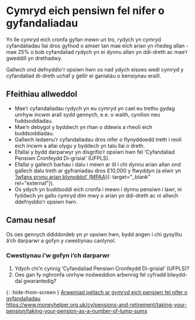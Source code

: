 # Cymryd eich pensiwn fel nifer o gyfandaliadau

Yn lle cymryd eich cronfa gyfan mewn un tro, rydych yn cymryd cyfandaliadau llai dros gyfnod o amser tan mae eich arian yn rhedeg allan - mae 25% o bob cyfandaliad rydych yn ei dynnu allan yn ddi-dreth ac mae’r gweddill yn drethadwy.

Gallwch ond defnyddio'r opsiwn hwn os nad ydych eisoes wedi cymryd y cyfandaliad di-dreth uchaf y gellir ei ganiatáu o bensiynau eraill.

## Ffeithiau allweddol

* Mae’r cyfandaliadau rydych yn eu cymryd yn cael eu trethu gydag unrhyw incwm arall sydd gennych, e.e. o waith, cynilion neu fuddsoddiadau.
* Mae’n debygol y byddwch yn rhan o ddewis a rheoli eich buddsoddiadau.
* Gallwch ledaenu’r cyfandaliadau dros nifer o flynyddoedd treth i reoli eich incwm a allai olygu y byddech yn talu llai o dreth.
* Efallai y bydd darparwyr yn disgrifio’r opsiwn hwn fel ‘Cyfandaliad Pensiwn Cronfeydd Di-grisial’ (UFPLS).
* Efallai y gallech barhau i dalu i mewn ar ôl i chi dynnu arian allan ond gallech dalu treth ar gyfraniadau dros £10,000 y flwyddyn (a elwir yn [‘lwfans prynu arian blynyddol’ (MPAA)](https://www.gov.uk/tax-on-your-private-pension/annual-allowance#lower-allowance-if-you-take-money-from-a-pension-pot){: target="_blank" rel="external"}).
* Os ydych yn buddsoddi eich cronfa i mewn i dynnu pensiwn i lawr, ni fyddwch yn gallu cymryd dim mwy o arian yn ddi-dreth ac ni allwch ddefnyddio’r opsiwn hwn.

## Camau nesaf

Os oes gennych ddiddordeb yn yr opsiwn hwn, bydd angen i chi gysylltu â’ch darparwr a gofyn y cwestiynau canlynol.

### Cwestiynau i’w gofyn i’ch darparwr

1. Ydych chi’n cynnig ‘Cyfandaliad Pensiwn Cronfeydd Di-grisial’ (UFPLS)?
2. Oes gan fy nghronfa unrhyw nodweddion arbennig fel cyfradd blwydd-dal gwarantedig?

{: .hide-from-screen }
[Arweiniad pellach ar gymryd eich pensiwn fel nifer o gyfandaliadau](https://www.moneyhelper.org.uk/cy/pensions-and-retirement/taking-your-pension/taking-your-pension-as-a-number-of-lump-sums)<br>
https://www.moneyhelper.org.uk/cy/pensions-and-retirement/taking-your-pension/taking-your-pension-as-a-number-of-lump-sums
